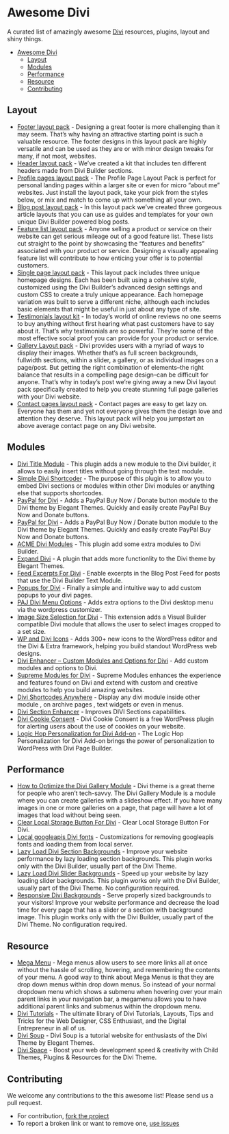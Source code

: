 # Awesome Divi

A curated list of amazingly awesome [Divi](https://www.elegantthemes.com/gallery/divi/) resources, plugins, layout and shiny things. 

- [Awesome Divi](#awesome-divi)
	- [Layout](#layout)
	- [Modules](#modules)
	- [Performance](#performance)
	- [Resource](#resource)
  - [Contributing](#contributing)


## Layout

* [Footer layout pack](https://www.elegantthemes.com/blog/divi-resources/free-divi-footer-layout-pack-10-unique-footer-designs-to-give-your-site-a-leg-up) - Designing a great footer is more challenging than it may seem. That’s why having an attractive starting point is such a valuable resource. The footer designs in this layout pack are highly versatile and can be used as they are or with minor design tweaks for many, if not most, websites.
* [Header layout pack](https://www.elegantthemes.com/blog/divi-resources/free-divi-download-the-divi-header-ui-kit) - We’ve created a kit that includes ten different headers made from Divi Builder sections.
* [Profile pages layout pack](https://www.elegantthemes.com/blog/divi-resources/free-divi-download-the-profile-pages-layout-pack) - The Profile Page Layout Pack is perfect for personal landing pages within a larger site or even for micro “about me” websites. Just install the layout pack, take your pick from the styles below, or mix and match to come up with something all your own.
* [Blog post layout pack](https://www.elegantthemes.com/blog/divi-resources/free-divi-blog-post-layout-pack-will-take-your-builder-powered-articles-to-the-next-level) - In this layout pack we’ve created three gorgeous article layouts that you can use as guides and templates for your own unique Divi Builder powered blog posts.
* [Feature list layout pack](https://www.elegantthemes.com/blog/divi-resources/free-divi-feature-list-layout-pack-will-help-you-showcase-what-you-have-to-offer-in-style) - Anyone selling a product or service on their website can get serious mileage out of a good feature list. These lists cut straight to the point by showcasing the “features and benefits” associated with your product or service. Designing a visually appealing feature list will contribute to how enticing your offer is to potential customers.
* [Single page layout pack](https://www.elegantthemes.com/blog/divi-resources/download-our-free-divi-layout-pack-for-modern-homepages-and-single-page-websites) - This layout pack includes three unique homepage designs. Each has been built using a cohesive style, customized using the Divi Builder’s advanced design settings and custom CSS to create a truly unique appearance. Each homepage variation was built to serve a different niche, although each includes basic elements that might be useful in just about any type of site. 
* [Testimonials layout kit](https://www.elegantthemes.com/blog/divi-resources/free-divi-testimonials-layout-kit) - In today’s world of online reviews no one seems to buy anything without first hearing what past customers have to say about it. That’s why testimonials are so powerful. They’re some of the most effective social proof you can provide for your product or service.
* [Gallery Layout pack](https://www.elegantthemes.com/blog/divi-resources/free-divi-photo-gallery-layout-pack-5-stunning-gallery-page-layouts-in-one-convenient-download) - Divi provides users with a myriad of ways to display their images. Whether that’s as full screen backgrounds, fullwidth sections, within a slider, a gallery, or as individual images on a page/post. But getting the right combination of elements–the right balance that results in a compelling page design–can be difficult for anyone. That’s why in today’s post we’re giving away a new Divi layout pack specifically created to help you create stunning full page galleries with your Divi website.
* [Contact pages layout pack](https://www.elegantthemes.com/blog/divi-resources/download-the-free-divi-contact-pages-layout-pack) - Contact pages are easy to get lazy on. Everyone has them and yet not everyone gives them the design love and attention they deserve. This layout pack will help you jumpstart an above average contact page on any Divi website.

## Modules

* [Divi Title Module](https://wordpress.org/plugins/mc-divi-title-module/) - This plugin adds a new module to the Divi builder, it allows to easily insert titles without going through the text module.
* [Simple Divi Shortcoder](https://wordpress.org/plugins/simple-divi-shortcoder/) - The purpose of this plugin is to allow you to embed Divi sections or modules within other Divi modules or anything else that supports shortcodes.
* [PayPal for Divi](https://github.com/angelleye/divi-paypal) - Adds a PayPal Buy Now / Donate button module to the Divi theme by Elegant Themes.  Quickly and easily create PayPal Buy Now and Donate buttons.
* [PayPal for Divi](https://wordpress.org/plugins/angelleye-paypal-for-divi/) - Adds a PayPal Buy Now / Donate button module to the Divi theme by Elegant Themes.  Quickly and easily create PayPal Buy Now and Donate buttons.
* [ACME Divi Modules](https://wordpress.org/plugins/acme-divi-modules/) - This plugin add some extra modules to Divi Builder.
* [Expand Divi](https://wordpress.org/plugins/expand-divi/) - A plugin that adds more functionlity to the Divi theme by Elegant Themes.
* [Feed Excerpts For Divi](https://wordpress.org/plugins/feed-excerpts-for-divi/) - Enable excerpts in the Blog Post Feed for posts that use the Divi Builder Text Module.
* [Popups for Divi](https://wordpress.org/plugins/popups-for-divi/) - Finally a simple and intuitive way to add custom popups to your divi pages.
* [PAJ Divi Menu Options](https://wordpress.org/plugins/paj-divi-menu-options/) - Adds extra options to the Divi desktop menu via the wordpress customizer.
* [Image Size Selection for Divi](https://wordpress.org/plugins/image-size-selection-for-divi/) - This extension adds a Visual Builder compatible Divi module that allows the user to select images cropped to a set size.
* [WP and Divi Icons](https://wordpress.org/plugins/wp-and-divi-icons/) - Adds 300+ new icons to the WordPress editor and the Divi & Extra framework, helping you build standout WordPress web designs.
* [Divi Enhancer – Custom Modules and Options for Divi](https://wordpress.org/plugins/miguras-divi-enhancer/) - Add custom modules and options to Divi.
* [Supreme Modules for Divi](https://wordpress.org/plugins/supreme-modules-for-divi/) - Supreme Modules enhances the experience and features found on Divi and extend with custom and creative modules to help you build amazing websites.
* [Divi Shortcodes Anywhere](https://wordpress.org/plugins/dsa-divi-shortcodes-anywhere/) - Display any divi module inside other module , on archive pages , text widgets or even in menus.
* [Divi Section Enhancer](https://wordpress.org/plugins/dse-divi-section-enhancer/) -  Improves DIVI Sections capabilities.
* [Divi Cookie Consent](https://wordpress.org/plugins/cookie-consent-for-divi/) -  Divi Cookie Consent is a free WordPress plugin for alerting users about the use of cookies on your website.
* [Logic Hop Personalization for Divi Add-on](https://wordpress.org/plugins/logic-hop-personalization-for-divi-add-on/) -  The Logic Hop Personalization for Divi Add-on brings the power of personalization to WordPress with Divi Page Builder.

## Performance

* [How to Optimize the Divi Gallery Module](http://www.ibenic.com/optimize-divi-gallery-module/) - Divi theme is a great theme for people who aren’t tech-savvy. The Divi Gallery Module is a module where you can create galleries with a slideshow effect. If you have many images in one or more galleries on a page, that page will have a lot of images that load without being seen.
* [Clear Local Storage Button For Divi](https://gist.github.com/SJ-James/2034db86ed54dea09fa0ed4920261660) - Clear Local Storage Button For Divi.
* [Local googleapis Divi fonts](https://wordpress.org/plugins/local-googleapis-divi-fonts/) - Customizations for removing googleapis fonts and loading them from local server.
* [Lazy Load Divi Section Backgrounds](https://wordpress.org/plugins/lazy-load-divi-section-backgrounds/) - Improve your website performance by lazy loading section backgrounds. This plugin works only with the Divi Builder, usually part of the Divi Theme.
* [Lazy Load Divi Slider Backgrounds](https://wordpress.org/plugins/lazy-load-divi-slider-backgrounds/) - Speed up your website by lazy loading slider backgrounds. This plugin works only with the Divi Builder, usually part of the Divi Theme. No configuration required.
* [Responsive Divi Backgrounds](https://wordpress.org/plugins/responsive-divi-backgrounds/) - Serve properly sized backgrounds to your visitors! Improve your website performance and decrease the load time for every page that has a slider or a section with background image. This plugin works only with the Divi Builder, usually part of the Divi Theme. No configuration required.

## Resource

* [Mega Menu](https://www.elegantthemes.com/documentation/divi/mega-menus/) - Mega menus allow users to see more links all at once without the hassle of scrolling, hovering, and remembering the contents of your menu. A good way to think about Mega Menus is that they are drop down menus within drop down menus. So instead of your normal dropdown menu which shows a submenu when hovering over your main parent links in your navigation bar, a megamenu allows you to have additional parent links and submenus within the dropdown menu.
* [Divi Tutorials](https://quiroz.co/) - The ultimate library of Divi Tutorials, Layouts, Tips and Tricks for the Web Designer, CSS Enthusiast, and the Digital Entrepreneur in all of us.
* [Divi Soup](https://divisoup.com/) - Divi Soup is a tutorial website for enthusiasts of the Divi Theme by Elegant Themes.
* [Divi Space](https://divi.space/divi-tutorials/) - Boost your web development speed & creativity with Child Themes, Plugins & Resources for the Divi Theme.

## Contributing

We welcome any contributions to the this awesome list! Please send us a pull request.

* For contribution, [fork the project](https://github.com/lukecav/awesome-divi/fork)
* To report a broken link or want to remove one, [use issues](https://github.com/lukecav/awesome-divi/issues)
